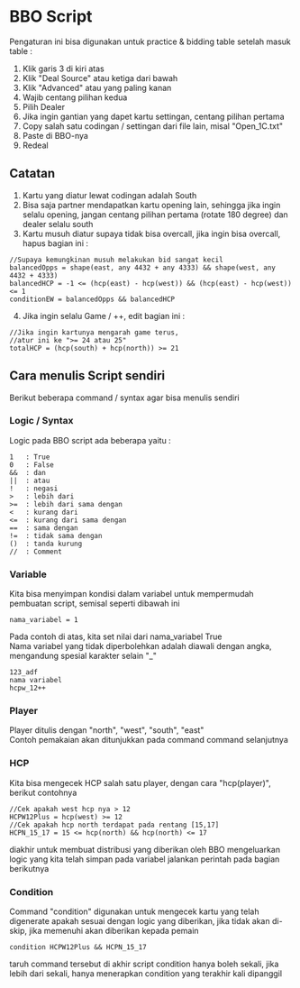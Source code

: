 # BBO Script

Pengaturan ini bisa digunakan untuk practice & bidding table
setelah masuk table :
1. Klik garis 3 di kiri atas
2. Klik "Deal Source" atau ketiga dari bawah
3. Klik "Advanced" atau yang paling kanan
4. Wajib centang pilihan kedua
5. Pilih Dealer
6. Jika ingin gantian yang dapet kartu settingan, centang pilihan pertama
7. Copy salah satu codingan / settingan dari file lain, misal "Open_1C.txt"
8. Paste di BBO-nya
9. Redeal

## Catatan
1. Kartu yang diatur lewat codingan adalah South
2. Bisa saja partner mendapatkan kartu opening lain, sehingga jika ingin selalu opening,
	jangan centang pilihan pertama (rotate 180 degree) dan dealer selalu south
3. Kartu musuh diatur supaya tidak bisa overcall, jika ingin bisa overcall, hapus bagian ini :
```
//Supaya kemungkinan musuh melakukan bid sangat kecil
balancedOpps = shape(east, any 4432 + any 4333) && shape(west, any 4432 + 4333)
balancedHCP = -1 <= (hcp(east) - hcp(west)) && (hcp(east) - hcp(west)) <= 1
conditionEW = balancedOpps && balancedHCP
```
4. Jika ingin selalu Game / ++, edit bagian ini :
```
//Jika ingin kartunya mengarah game terus, 
//atur ini ke ">= 24 atau 25"
totalHCP = (hcp(south) + hcp(north)) >= 21
```




## Cara menulis Script sendiri
Berikut beberapa command / syntax agar bisa menulis sendiri

### Logic / Syntax
Logic pada BBO script ada beberapa yaitu :
```
1   : True
0   : False
&&  : dan
||  : atau
!   : negasi
>   : lebih dari
>=  : lebih dari sama dengan
<   : kurang dari
<=  : kurang dari sama dengan
==  : sama dengan
!=  : tidak sama dengan
()  : tanda kurung
//  : Comment
```

### Variable
Kita bisa menyimpan kondisi dalam variabel untuk mempermudah pembuatan script, semisal seperti dibawah ini
```
nama_variabel = 1
```
Pada contoh di atas, kita set nilai dari nama_variabel True
<br>
Nama variabel yang tidak diperbolehkan adalah diawali dengan angka, mengandung spesial karakter selain "_"
```
123_adf
nama variabel
hcpw_12++
```

### Player
Player ditulis dengan "north", "west", "south", "east"
<br>
Contoh pemakaian akan ditunjukkan pada command command selanjutnya

### HCP
Kita bisa mengecek HCP salah satu player, dengan cara "hcp(player)", berikut contohnya
```
//Cek apakah west hcp nya > 12
HCPW12Plus = hcp(west) >= 12
//Cek apakah hcp north terdapat pada rentang [15,17]
HCPN_15_17 = 15 <= hcp(north) && hcp(north) <= 17
```
diakhir untuk membuat distribusi yang diberikan oleh BBO mengeluarkan logic yang kita telah simpan pada variabel jalankan perintah pada bagian berikutnya

### Condition
Command "condition" digunakan untuk mengecek kartu yang telah digenerate apakah sesuai dengan logic yang diberikan, jika tidak akan di-skip, jika memenuhi akan diberikan kepada pemain
```
condition HCPW12Plus && HCPN_15_17
```
taruh command tersebut di akhir script
condition hanya boleh sekali, jika lebih dari sekali, hanya menerapkan condition yang terakhir kali dipanggil



